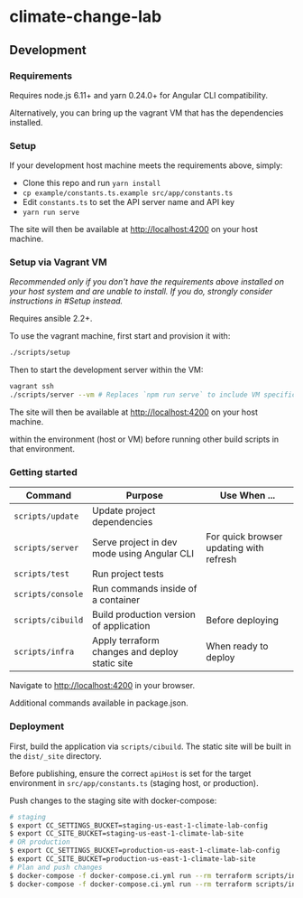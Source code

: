 # climate-change-lab

## Development

### Requirements

Requires node.js 6.11+ and yarn 0.24.0+ for Angular CLI compatibility.

Alternatively, you can bring up the vagrant VM that has the dependencies installed.

### Setup

If your development host machine meets the requirements above, simply:

  - Clone this repo and run `yarn install`
  - `cp example/constants.ts.example src/app/constants.ts`
  - Edit `constants.ts` to set the API server name and API key
  - `yarn run serve`

The site will then be available at [http://localhost:4200](http://localhost:4200) on your host machine.

### Setup via Vagrant VM

_Recommended only if you don't have the requirements above installed on your host system and are unable to install. If you do, strongly consider instructions in #Setup instead._

Requires ansible 2.2+.

To use the vagrant machine, first start and provision it with:
```bash
./scripts/setup
```

Then to start the development server within the VM:

```bash
vagrant ssh
./scripts/server --vm # Replaces `npm run serve` to include VM specific serve options
```

The site will then be available at [http://localhost:4200](http://localhost:4200) on your host machine.


within the environment (host or VM) before running other build scripts in that environment.

### Getting started

| Command | Purpose | Use When ... |
|------|---------|--------------|
| `scripts/update` | Update project dependencies | |
| `scripts/server` | Serve project in dev mode using Angular CLI | For quick browser updating with refresh |
| `scripts/test` | Run project tests | |
| `scripts/console` | Run commands inside of a container | |
| `scripts/cibuild` | Build production version of application | Before deploying |
| `scripts/infra` | Apply terraform changes and deploy static site | When ready to deploy |

Navigate to [http://localhost:4200](http://localhost:4200) in your browser.

Additional commands available in package.json.

### Deployment

First, build the application via `scripts/cibuild`. The static site will be built in the `dist/_site` directory.

Before publishing, ensure the correct `apiHost` is set for the target environment in `src/app/constants.ts` (staging host, or production).

Push changes to the staging site with docker-compose:

```bash
# staging
$ export CC_SETTINGS_BUCKET=staging-us-east-1-climate-lab-config
$ export CC_SITE_BUCKET=staging-us-east-1-climate-lab-site
# OR production
$ export CC_SETTINGS_BUCKET=production-us-east-1-climate-lab-config
$ export CC_SITE_BUCKET=production-us-east-1-climate-lab-site
# Plan and push changes
$ docker-compose -f docker-compose.ci.yml run --rm terraform scripts/infra plan
$ docker-compose -f docker-compose.ci.yml run --rm terraform scripts/infra apply
```
